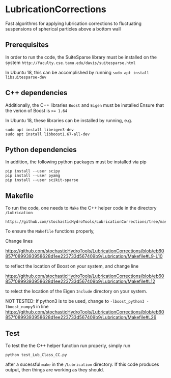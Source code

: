 # LubricationCorrections
Fast algorithms for applying lubrication corrections to fluctuating suspensions of spherical particles above a bottom wall

## Prerequisites
In order to run the code, the SuiteSparse library must be installed on the system
`http://faculty.cse.tamu.edu/davis/suitesparse.html`

In Ubuntu 18, this can be accomplished by running
`sudo apt install libsuitesparse-dev`

## C++ dependencies
Additionally, the C++ libraries `Boost` and `Eigen` must be installed
Ensure that the verion of Boost is `>= 1.64`

In Ubuntu 18, these libraries can be installed by running, e.g.
```
sudo apt install libeigen3-dev
sudo apt install libboost1.67-all-dev
```
## Python dependencies
In addition, the following python packages must be installed via pip

```
pip install --user scipy
pip install --user pyamg
pip install --user scikit-sparse
```

## Makefile

To run the code, one needs to `Make` the C++ helper code in the directory `/Lubrication`
```
https://github.com/stochasticHydroTools/LubricationCorrections/tree/master/Lubrication
```
To ensure the `Makefile` functions properly, 

Change lines 


https://github.com/stochasticHydroTools/LubricationCorrections/blob/eb60857f0899393958628d1ee223733d567409b9/Lubrication/Makefile#L9-L10

to reflect the location of Boost on your system, and change line


https://github.com/stochasticHydroTools/LubricationCorrections/blob/eb60857f0899393958628d1ee223733d567409b9/Lubrication/Makefile#L12


to relect the location of the Eigen `Include` directory on your system.

NOT TESTED:
If python3 is to be used, change to `-lboost_python3 -lboost_numpy3` in line
https://github.com/stochasticHydroTools/LubricationCorrections/blob/eb60857f0899393958628d1ee223733d567409b9/Lubrication/Makefile#L26

## Test
To test the the C++ helper function run properly, simply run 
```
python test_Lub_Class_CC.py 
```
after a sucessful `make` in the `/Lubrication` directory. If this code produces output, 
then things are working as they should. 


